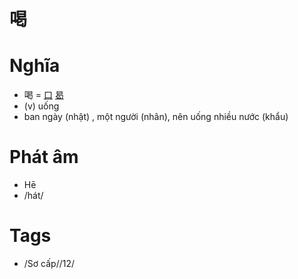 # 喝

# Nghĩa
* 喝 = [口](口.md) [曷](曷.md)
* (v) uống
* ban ngày (nhật) , một người (nhân), nên uống nhiều nước (khẩu)

# Phát âm
* Hē
*  /hát/

# Tags
* /Sơ cấp//12/

